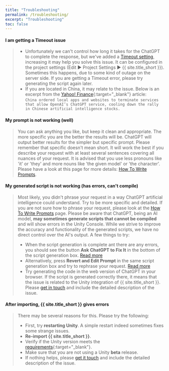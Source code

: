 ```yaml
---
title: "Troubleshooting"
permalink: /troubleshooting/
excerpt: "Troubleshooting"
toc: false
---
```


#### I am getting a **Timeout** issue
> - Unfortunately we can't control how long it takes for the ChatGPT to complete the response, but we've added a [Timeout setting](/getting-started/#general-settings), increasing it may help you solve this issue. It can be configured in the project settings (Edit ▶︎ Project Settings ▶︎ {{ site.title_short }}). Sometimes this happens, due to some kind of outage on the server side. If you are getting a Timeout error, please try generating the script again later.
> - If you are located in China, it may relate to the issue. Below is an excerpt from the [Yahoo! Finance](https://finance.yahoo.com/news/chinas-ban-openais-chatgpt-likely-135040587.html){:target="_blank"} article:  
`China ordered local apps and websites to terminate services that allow OpenAI’s ChatGPT service, cooling down the rally in Chinese artificial intelligence stocks.`

#### My prompt is not working (well)
> You can ask anything you like, but keep it clean and appropriate. The more specific you are the better the results will be. ChatGPT will output better results for the simpler but specific prompt. Please remember that specific doesn't mean short. It will work the best if you describe your request with at least several sentences covering all nuances of your request. It is advised that you use less pronouns like 'it' or 'they' and more nouns like 'the given model' or 'the character'. Please have a look at this page for more details: [How To Write Prompts](/how-to-write-prompts/).

#### My generated script is not working (has errors, can't compile)
> Most likely, you didn't phrase your request in a way ChatGPT artificial intelligence could understand. Try to be more specific and detailed. If you are not sure how to phrase your request, please look at the [How To Write Prompts](/how-to-write-prompts) page. Please be aware that ChatGPT, being an AI model, **may sometimes generate scripts that cannot be compiled** and will show errors in the Unity Console. While we strive to improve the accuracy and functionality of the generated scripts, we have no direct control over the AI's output. A few things to try:
> - When the script generation is complete ant there are any errors, you should see the button **Ask ChatGPT to Fix It** in the bottom of the script generation box. [Read more](/getting-started/#editing-the-script-with-chatgpt-prompt-window)
> - Alternatively, press **Revert and Edit Prompt** in the same script generation box and try to rephrase your request. [Read more](/getting-started/#editing-the-script-with-chatgpt-prompt-window)
> - Try generating the code in the web version of ChatGPT in your browser. If the script is generated correctly there, it means that the issue is related to the Unity integration of {{ site.title_short }}. Please [get in touch](/contact-details/) and include the detailed description of the issue.

#### After importing, {{ site.title_short }} gives errors
> There may be several reasons for this. Please try the following:
> - First, try **restarting Unity**. A simple restart indeed sometimes fixes some strange issues.
> - **Re-import {{ site.title_short }}**.
> - Verify if the Unity version meets the [requirements](https://u3d.as/334o?aid=1101lHzQ){:target="_blank"}.
> - Make sure that you are not using a Unity **beta** release.
> - If nothing helps, please [get it touch](/contact-details/) and include the detailed description of the issue.

